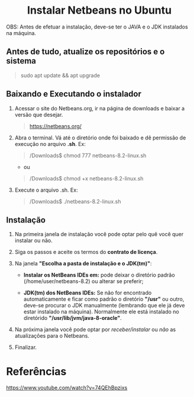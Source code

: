 <h1 align="center">Instalar Netbeans no Ubuntu</h1>

OBS: Antes de efetuar a instalação, deve-se ter o JAVA e o JDK instalados na máquina.

## Antes de tudo, atualize os repositórios e o sistema

  > sudo apt update && apt upgrade

## Baixando e Executando o instalador

1. Acessar o site do Netbeans.org, ir na página de downloads e baixar a versão que desejar.

	> https://netbeans.org/

2. Abra o terminal. Vá até o diretório onde foi baixado e dê permissão de execução no arquivo **.sh**.
		Ex:
		
	> /Downloads$ chmod 777 netbeans-8.2-linux.sh
	
	- ou 

	> /Downloads$ chmod +x netbeans-8.2-linux.sh

3. Execute o arquivo .sh.
	Ex:

	> /Downloads$	./netbeans-8.2-linux.sh

## Instalação

1. Na primeira janela de instalação você pode optar pelo quê você quer instalar ou não.

2. Siga os passos e aceite os termos do **contrato de licença**.

3. Na janela **"Escolha a pasta de instalação e o JDK(tm)"**:

	- **Instalar os NetBeans IDEs em:** pode deixar o diretório padrão (/home/user/netbeans-8.2) ou alterar se preferir;

	- **JDK(tm) dos NetBeans IDEs:** Se não for encontrado automaticamente e ficar como padrão o diretório **"/usr"** ou outro, deve-se procurar o JDK manualmente (lembrando que ele já deve estar instalado na máquina).
	Normalmente ele está instalado no diretórido **"/usr/lib/jvm/java-8-oracle"**.

4. Na próxima janela você pode optar por *receber/instalar* ou *não* as atualizações para o Netbeans.

5. Finalizar.

# Referências

<https://www.youtube.com/watch?v=74QEhBpzixs>

